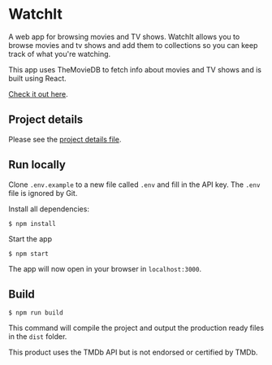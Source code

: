 # WatchIt

A web app for browsing movies and TV shows. WatchIt allows you to browse movies and tv shows and add them to collections so you can keep track of what you're watching.

This app uses TheMovieDB to fetch info about movies and TV shows and is built using React.

[Check it out here](http://watchit.fun/#/).

## Project details

Please see the [project details file](project-details.md).

## Run locally

Clone `.env.example` to a new file called `.env` and fill in the API key. The `.env` file is ignored by Git.

Install all dependencies:

```
$ npm install
```

Start the app

```
$ npm start
```

The app will now open in your browser in `localhost:3000`.

## Build

```
$ npm run build
```

This command will compile the project and output the production ready files in the `dist` folder.

This product uses the TMDb API but is not endorsed or certified by TMDb.
